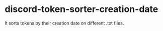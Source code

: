 # discord-token-sorter-creation-date
It sorts tokens by their creation date on different .txt files.
